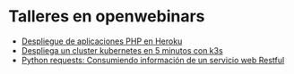 # Talleres en openwebinars

* [Despliegue de aplicaciones PHP en Heroku](heroku_php)
* [Despliega un cluster kubernetes en 5 minutos con k3s](kubernetes_k3s)
* [Python requests: Consumiendo información de un servicio web Restful](python_requests)
